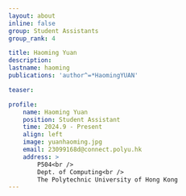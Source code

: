 ```yaml
---
layout: about
inline: false
group: Student Assistants
group_rank: 4

title: Haoming Yuan
description: 
lastname: haoming
publications: 'author^=*HaomingYUAN'

teaser: 

profile:
    name: Haoming Yuan
    position: Student Assistant
    time: 2024.9 - Present
    align: left
    image: yuanhaoming.jpg
    email: 23099168d@connect.polyu.hk
    address: >
        P504<br />
        Dept. of Computing<br />
        The Polytechnic University of Hong Kong
---
```


<!-- # Student Assistants

**Wengyu ZHANG**

Student Assistant, Undergraduate Student, Department of Computing, The Hong Kong Polytechnic University

[Homepage](https://wengyuzhang.com)
[Google Scholar](https://scholar.google.com/citations?user=zgV2AIAAAAAJ)
[wengyu.zhang@connect.polyu.hk](mailto:wengyu.zhang@connect.polyu.hk) -->